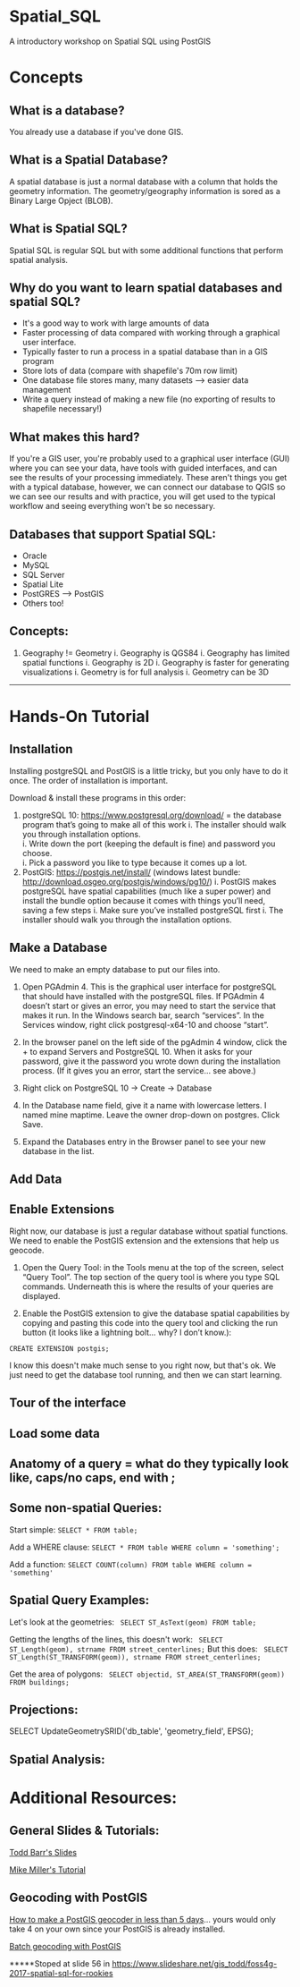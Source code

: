 # Spatial_SQL
A introductory workshop on Spatial SQL using PostGIS


# Concepts

## What is a database?

You already use a database if you've done GIS.

## What is a Spatial Database?
A spatial database is just a normal database with a column that holds the geometry information.
The geometry/geography information is sored as a Binary Large Opject (BLOB).

## What is Spatial SQL?
Spatial SQL is regular SQL but with some additional functions that perform spatial analysis.

## Why do you want to learn spatial databases and spatial SQL?
* It's a good way to work with large amounts of data
* Faster processing of data compared with working through a graphical user interface.
* Typically faster to run a process in a spatial database than in a GIS program
* Store lots of data (compare with shapefile's 70m row limit)
* One database file stores many, many datasets --> easier data management
* Write a query instead of making a new file (no exporting of results to shapefile necessary!)

## What makes this hard?
If you're a GIS user, you're probably used to a graphical user interface (GUI) where you can see your data, have tools with guided interfaces, and can see the results of your processing immediately.
These aren't things you get with a typical database, however, we can connect our database to QGIS so we can see our results and with practice, you will get used to the typical workflow and seeing everything won't be so necessary.

## Databases that support Spatial SQL:
* Oracle
* MySQL
* SQL Server
* Spatial Lite
* PostGRES --> PostGIS
* Others too!

## Concepts:
1. Geography != Geometry
    i. Geography is QGS84
    i. Geography has limited spatial functions
    i. Geography is 2D
    i. Geography is faster for generating visualizations
    i. Geometry is for full analysis
    i. Geometry can be 3D

---------------------------------------------
# Hands-On Tutorial

## Installation
Installing postgreSQL and PostGIS is a little tricky, but you only have to do it once.  The order of installation is important. 

Download & install these programs in this order:
1. postgreSQL 10: https://www.postgresql.org/download/   = the database program that’s going to make all of this work
    i. The installer should walk you through installation options.  
    i. Write down the port (keeping the default is fine) and password you choose.  
    i. Pick a password you like to type because it comes up a lot.
2. PostGIS: https://postgis.net/install/  (windows latest bundle: http://download.osgeo.org/postgis/windows/pg10/)
    i. PostGIS makes postgreSQL have spatial capabilities (much like a super power) and install the bundle option because it comes with things you’ll need, saving a few steps
        i. Make sure you’ve installed postgreSQL first
        i. The installer should walk you through the installation options.

## Make a Database
We need to make an empty database to put our files into.

1. Open PGAdmin 4.  This is the graphical user interface for postgreSQL that should have installed with the postgreSQL files. If PGAdmin 4 doesn’t start or gives an error, you may need to start the service that makes it run.  In the Windows search bar, search “services”.  In the Services window, right click postgresql-x64-10 and choose “start”.

1. In the browser panel on the left side of the pgAdmin 4 window, click the + to expand Servers and PostgreSQL 10.  When it asks for your password, give it the password you wrote down during the installation process. (If it gives you an error, start the service... see above.)

1. Right click on PostgreSQL 10 -> Create -> Database

1. In the Database name field, give it a name with lowercase letters.  I named mine maptime.  Leave the owner drop-down on postgres.  Click Save.

1. Expand the Databases entry in the Browser panel to see your new database in the list.

## Add Data


## Enable Extensions
Right now, our database is just a regular database without spatial functions.  We need to enable the PostGIS extension and the extensions that help us geocode.

1. Open the Query Tool: in the Tools menu at the top of the screen, select “Query Tool”.  The top section of the query tool is where you type SQL commands.  Underneath this is where the results of your queries are displayed.

1. Enable the PostGIS extension to give the database spatial capabilities by copying and pasting this code into the query tool and clicking the run button (it looks like a lightning bolt… why?  I don’t know.):

```
CREATE EXTENSION postgis;
```

I know this doesn't make much sense to you right now, but that's ok.  We just need to get the database tool running, and then we can start learning.


## Tour of the interface

## Load some data

## Anatomy of a query = what do they typically look like, caps/no caps, end with ;

## Some non-spatial Queries:
Start simple: 
``` SELECT * FROM table; ```

Add a WHERE clause: 
``` SELECT * FROM table WHERE column = 'something'; ``` 

Add a function: 
``` SELECT COUNT(column) FROM table WHERE column = 'something' ``` 

## Spatial Query Examples:
Let's look at the geometries: ``` SELECT ST_AsText(geom) FROM table;``` 

Getting the lengths of the lines, this doesn't work: ``` SELECT ST_Length(geom), strname FROM street_centerlines;``` 
But this does: ``` SELECT ST_Length(ST_TRANSFORM(geom)), strname FROM street_centerlines;``` 

Get the area of polygons: ``` SELECT objectid, ST_AREA(ST_TRANSFORM(geom)) FROM buildings;``` 

## Projections:
SELECT UpdateGeometrySRID('db_table', 'geometry_field', EPSG);

## Spatial Analysis:




# Additional Resources:

## General Slides & Tutorials:
[Todd Barr's Slides](https://www.slideshare.net/gis_todd/foss4g-2017-spatial-sql-for-rookies)

[Mike Miller's Tutorial](http://millermountain.com/geospatialblog/2017/10/23/qgis-and-spatialite/)

## Geocoding with PostGIS
[How to make a PostGIS geocoder in less than 5 days](https://experimentalcraft.wordpress.com/2017/11/01/how-to-make-a-postgis-tiger-geocoder-in-less-than-5-days/)... yours would only take 4 on your own since your PostGIS is already installed.

[Batch geocoding with PostGIS](https://experimentalcraft.wordpress.com/2017/12/21/batch-geocoding-with-postgis/)

*****Stoped at slide 56 in https://www.slideshare.net/gis_todd/foss4g-2017-spatial-sql-for-rookies









